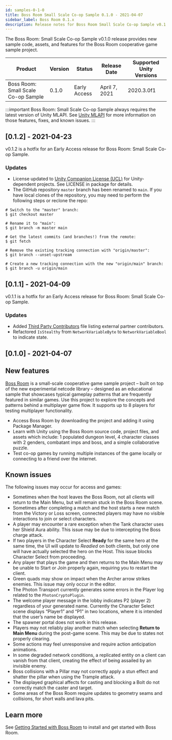 ```yaml
---
id: samples-0-1-0
title: Boss Room Small Scale Co-op Sample 0.1.0 - 2021-04-07
sidebar_label: Boss Room 0.1.x
description: Release notes for Boss Room Small Scale Co-op Sample v0.1.0, the first release of the Boss Room sample project for Unity MLAPI.
---
```


The Boss Room: Small Scale Co-op Sample v0.1.0 release provides new sample code, assets, and features for the Boss Room cooperative game sample project. 

| Product | Version | Status | Release Date | Supported Unity Versions |
| -- | -- | -- | -- | -- |
| Boss Room: Small Scale Co-op Sample | 0.1.0 | Early Access | April 7, 2021 | 2020.3.0f1 |

:::important
Boss Room: Small Scale Co-op Sample always requires the latest version of Unity MLAPI. See [Unity MLAPI](../index.md) for more information on those features, fixes, and known issues.
:::

## [0.1.2] - 2021-04-23

v0.1.2 is a hotfix for an Early Access release for Boss Room: Small Scale Co-op Sample.

### Updates

* License updated to [Unity Companion License (UCL)](https://unity3d.com/legal/licenses/unity_companion_license) for Unity-dependent projects. See LICENSE in package for details.
* The GitHub repository `master` branch has been renamed to `main`. If you have local clones of the repository, you may need to perform the following steps or reclone the repo:

```
# Switch to the "master" branch:
$ git checkout master

# Rename it to "main":
$ git branch -m master main

# Get the latest commits (and branches!) from the remote:
$ git fetch

# Remove the existing tracking connection with "origin/master":
$ git branch --unset-upstream

# Create a new tracking connection with the new "origin/main" branch:
$ git branch -u origin/main
```

## [0.1.1] - 2021-04-09

v0.1.1 is a hotfix for an Early Access release for Boss Room: Small Scale Co-op Sample.

### Updates

* Added [Third Party Contributors](https://github.com/Unity-Technologies/com.unity.multiplayer.samples.coop/blob/master/third-party%20contributors.md) file listing external partner contributors.
* Refactored `IsStealthy` from `NetworkVariableByte` to `NetworkVariableBool` to indicate state.

## [0.1.0] - 2021-04-07

## New features

[Boss Room](https://github.com/Unity-Technologies/com.unity.multiplayer.samples.coop) is a small-scale cooperative game sample project – built on top of the new experimental netcode library – designed as an educational sample that showcases typical gameplay patterns that are frequently featured in similar games. Use this project to explore the concepts and patterns behind a multiplayer game flow. It supports up to 8 players for testing multiplayer functionality.

* Access Boss Room by downloading the project and adding it using Package Manager.
* Learn with Unity using the Boss Room source code, project files, and assets which include: 1 populated dungeon level, 4 character classes with 2 genders, combatant imps and boss, and a simple collaborative puzzle.
* Test co-op games by running multiple instances of the game locally or connecting to a friend over the internet.

## Known issues

The following issues may occur for access and games:

* Sometimes when the host leaves the Boss Room, not all clients will return to the Main Menu, but will remain stuck in the Boss Room scene. <!-- GOMPS-439-->
* Sometimes after completing a match and the host starts a new match from the Victory or Loss screen, connected players may have no visible interactions to join or select characters. <!-- GOMPS-464 GOMPS-506 -->
* A player may encounter a rare exception when the Tank character uses her Shield Aura ability. This issue may be due to intercepting the Boss charge attack. <!-- GOMPS-435 -->
* If two players in the Character Select **Ready** for the same hero at the same time, the UI will update to *Readied* on both clients, but only one will have actually selected the hero on the Host. This issue blocks Character Select from proceeding.  <!-- GOMPS-390 -->
* Any player that plays the game and then returns to the Main Menu may be unable to Start or Join properly again, requiring you to restart the client. <!-- GOMPS-355 -->
* Green quads may show on impact when the Archer arrow strikes enemies. This issue may only occur in the editor. <!-- GOMPS-460 -->
* The Photon Transport currently generates some errors in the Player log related to the `PhotonCryptoPlugin`. <!-- GOMPS-453 -->
* The welcome player message in the lobby indicates P2 (player 2) regardless of your generated name. Currently the Character Select scene displays “Player1” and “P1” in two locations, where it is intended that the user’s name be displayed.  <!-- GOMPS-428 --> 
* The spawner portal does not work in this release. <!-- PR #172 -->
* Players may not reliably play another match when selecting **Return to Main Menu** during the post-game scene. This may be due to states not properly clearing. <!-- PR #246-->
* Some actions may feel unresponsive and require action anticipation animations.
* In some degraded network conditions, a replicated entity on a client can vanish from that client, creating the effect of being assailed by an invisible enemy. <!-- GOMPS-380-->
* Boss collisions with a Pillar may not correctly apply a stun effect and shatter the pillar when using the Trample attack. <!-- PR #206 gomps-330 -->
* The displayed graphical affects for casting and blocking a Bolt do not correctly match the caster and target.  <!-- gomps-417 PR #223-->
* Some areas of the Boss Room require updates to geometry seams and collisions, for short walls and lava pits. <!-- GOMPS-289-->

## Learn more

See [Getting Started with Boss Room](../../netcode/current/learn/bossroom) to install and get started with Boss Room.